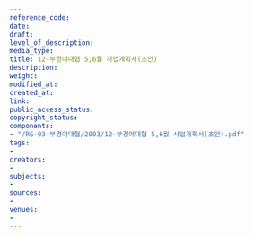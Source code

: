 ```yaml
---
reference_code: 
date: 
draft: 
level_of_description: 
media_type: 
title: 12-부경여대협 5,6월 사업계획서(초안)
description: 
weight: 
modified_at: 
created_at: 
link: 
public_access_status: 
copyright_status: 
components:
- "/RG-03-부경여대협/2003/12-부경여대협 5,6월 사업계획서(초안).pdf"
tags:
- 
creators:
- 
subjects:
- 
sources:
- 
venues:
- 
---
```


